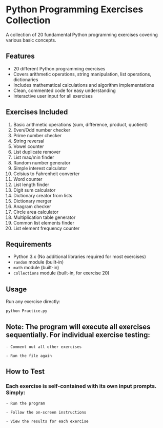 # Python Programming Exercises Collection

A collection of 20 fundamental Python programming exercises covering various basic concepts.

## Features

- 20 different Python programming exercises
- Covers arithmetic operations, string manipulation, list operations, dictionaries
- Includes mathematical calculations and algorithm implementations
- Clean, commented code for easy understanding
- Interactive user input for all exercises

## Exercises Included

1. Basic arithmetic operations (sum, difference, product, quotient)
2. Even/Odd number checker
3. Prime number checker
4. String reversal
5. Vowel counter
6. List duplicate remover
7. List max/min finder
8. Random number generator
9. Simple interest calculator
10. Celsius to Fahrenheit converter
11. Word counter
12. List length finder
13. Digit sum calculator
14. Dictionary creator from lists
15. Dictionary merger
16. Anagram checker
17. Circle area calculator
18. Multiplication table generator
19. Common list elements finder
20. List element frequency counter

## Requirements

- Python 3.x (No additional libraries required for most exercises)
- `random` module (built-in)
- `math` module (built-in)
- `collections` module (built-in, for exercise 20)

## Usage

Run any exercise directly:
```bash
python Practice.py
```
## Note: The program will execute all exercises sequentially. For individual exercise testing:

    - Comment out all other exercises

    - Run the file again

## How to Test

### Each exercise is self-contained with its own input prompts. Simply:

    - Run the program

    - Follow the on-screen instructions

    - View the results for each exercise